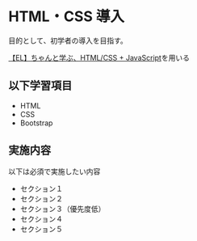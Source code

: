 # HTML・CSS 導入

目的として、初学者の導入を目指す。

[【EL】ちゃんと学ぶ、HTML/CSS + JavaScript](https://iftc-svcjp.udemy.com/course/html-css-js/)を用いる

## 以下学習項目

- HTML
- CSS
- Bootstrap

## 実施内容

以下は必須で実施したい内容

- セクション１
- セクション２
- セクション３（優先度低）
- セクション４
- セクション５
